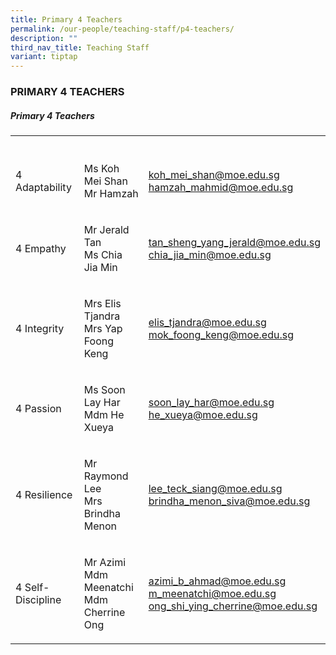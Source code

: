 ```yaml
---
title: Primary 4 Teachers
permalink: /our-people/teaching-staff/p4-teachers/
description: ""
third_nav_title: Teaching Staff
variant: tiptap
---
```

<h3>PRIMARY 4 TEACHERS</h3>
<h5>Primary 4 Teachers</h5>
<table style="minWidth: 75px">
<colgroup>
<col>
<col>
<col>
</colgroup>
<tbody>
<tr>
<th rowspan="1" colspan="1">
<p></p>
</th>
<th rowspan="1" colspan="1">
<p></p>
</th>
<th rowspan="1" colspan="1">
<p></p>
</th>
</tr>
<tr>
<td rowspan="1" colspan="1">
<p>4 Adaptability</p>
</td>
<td rowspan="1" colspan="1">
<p>Ms Koh Mei Shan
<br>Mr Hamzah</p>
</td>
<td rowspan="1" colspan="1">
<p><a href="mailto:koh_mei_shan@moe.edu.sg" rel="noopener noreferrer nofollow" target="_blank">koh_mei_shan@moe.edu.sg</a> 
<br><a href="mailto:hamzah_mahmid@moe.edu.sg" rel="noopener noreferrer nofollow" target="_blank">hamzah_mahmid@moe.edu.sg</a>
</p>
</td>
</tr>
<tr>
<td rowspan="1" colspan="1">
<p>4 Empathy</p>
</td>
<td rowspan="1" colspan="1">
<p>Mr Jerald Tan
<br>Ms Chia Jia Min</p>
</td>
<td rowspan="1" colspan="1">
<p><a href="mailto:tan_sheng_yang_jerald@moe.edu.sg" rel="noopener noreferrer nofollow" target="_blank">tan_sheng_yang_jerald@moe.edu.sg</a>
<br><a href="mailto:chia_jia_min@moe.edu.sg" rel="noopener noreferrer nofollow" target="_blank">chia_jia_min@moe.edu.sg</a>
</p>
</td>
</tr>
<tr>
<td rowspan="1" colspan="1">
<p>4 Integrity
<br>
</p>
</td>
<td rowspan="1" colspan="1">
<p>Mrs Elis Tjandra
<br>Mrs Yap Foong Keng</p>
</td>
<td rowspan="1" colspan="1">
<p><a href="mailto:elis_tjandra@moe.edu.sg" rel="noopener noreferrer nofollow" target="_blank">elis_tjandra@moe.edu.sg</a> 
<br><a href="mailto:mok_foong_keng@moe.edu.sg" rel="noopener noreferrer nofollow" target="_blank">mok_foong_keng@moe.edu.sg</a>
</p>
</td>
</tr>
<tr>
<td rowspan="1" colspan="1">
<p>4 Passion</p>
</td>
<td rowspan="1" colspan="1">
<p>Ms Soon Lay Har
<br>Mdm He Xueya</p>
</td>
<td rowspan="1" colspan="1">
<p><a href="mailto:soon_lay_har@moe.edu.sg" rel="noopener noreferrer nofollow" target="_blank">soon_lay_har@moe.edu.sg</a> 
<br><a href="mailto:he_xueya@moe.edu.sg" rel="noopener noreferrer nofollow" target="_blank">he_xueya@moe.edu.sg</a>
</p>
</td>
</tr>
<tr>
<td rowspan="1" colspan="1">
<p>4 Resilience</p>
</td>
<td rowspan="1" colspan="1">
<p>Mr Raymond Lee
<br>Mrs Brindha Menon
<br>
</p>
</td>
<td rowspan="1" colspan="1">
<p><a href="mailto:lee_teck_siang@moe.edu.sg" rel="noopener noreferrer nofollow" target="_blank">lee_teck_siang@moe.edu.sg</a> 
<br><a href="mailto:brindha_menon_siva@moe.edu.sg" rel="noopener noreferrer nofollow" target="_blank">brindha_menon_siva@moe.edu.sg</a>
</p>
</td>
</tr>
<tr>
<td rowspan="1" colspan="1">
<p>4 Self-Discipline</p>
</td>
<td rowspan="1" colspan="1">
<p>Mr Azimi
<br>Mdm Meenatchi
<br>Mdm Cherrine Ong</p>
</td>
<td rowspan="1" colspan="1">
<p><a href="mailto:azimi_b_ahmad@moe.edu.sg" rel="noopener noreferrer nofollow" target="_blank">azimi_b_ahmad@moe.edu.sg</a> 
<br><a href="mailto:m_meenatchi@moe.edu.sg" rel="noopener noreferrer nofollow" target="_blank">m_meenatchi@moe.edu.sg</a> 
<br><a href="mailto:ong_shi_ying_cherrine@moe.edu.sg" rel="noopener noreferrer nofollow" target="_blank">ong_shi_ying_cherrine@moe.edu.sg</a>
</p>
</td>
</tr>
</tbody>
</table>
<p></p>